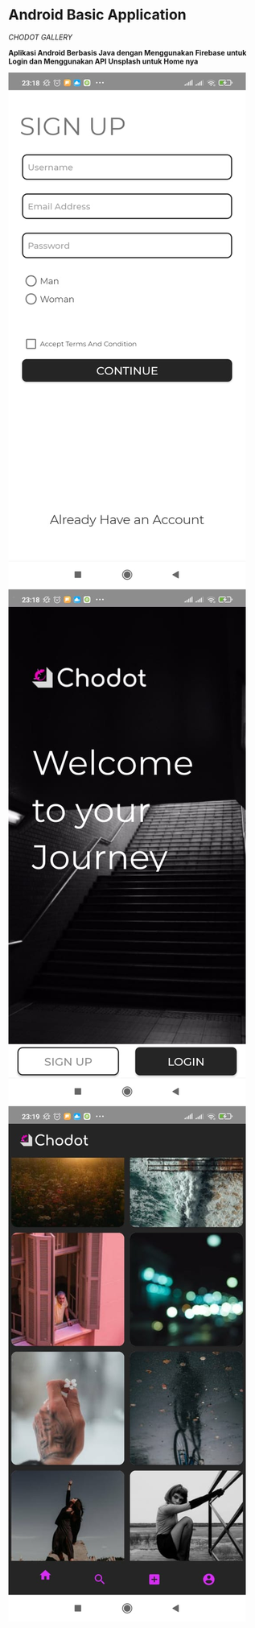 # Android Basic Application
*CHODOT GALLERY*


**Aplikasi Android Berbasis Java dengan Menggunakan Firebase untuk Login 
dan Menggunakan API Unsplash untuk Home nya**


![ss1](1b1d467b-5543-4500-87f0-bf02d13ddadc.jpeg )
![ss2](3c00ade1-7d8d-4b9d-bc81-fc9887982ec6.jpeg )
![ss3](8e365307-f4f1-4ae6-b2c1-8d3fa791076e.jpeg )

